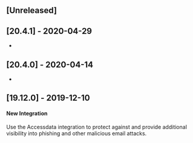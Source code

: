 ## [Unreleased]


## [20.4.1] - 2020-04-29
-

## [20.4.0] - 2020-04-14
-


## [19.12.0] - 2019-12-10
#### New Integration
Use the Accessdata integration to protect against and provide additional visibility into phishing and other malicious email attacks.
